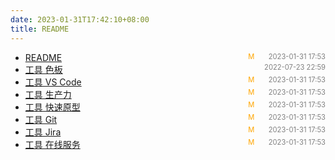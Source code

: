 ```yaml
---
date: 2023-01-31T17:42:10+08:00
title: README
---
```


- [README]()<span style="font-size:.8em;float:right"><span style="color:orange">M</span><span style="padding-left:2em;color:gray;">2023-01-31 17:53</span></span>
- [工具 色板](%E5%B7%A5%E5%85%B7-%E8%89%B2%E6%9D%BF)<span style="font-size:.8em;float:right"><span style="color:orange"></span><span style="padding-left:2em;color:gray;">2022-07-23 22:59</span></span>
- [工具 VS Code](%E5%B7%A5%E5%85%B7-VSCode)<span style="font-size:.8em;float:right"><span style="color:orange">M</span><span style="padding-left:2em;color:gray;">2023-01-31 17:53</span></span>
- [工具 生产力](%E5%B7%A5%E5%85%B7-%E7%94%9F%E4%BA%A7%E5%8A%9B)<span style="font-size:.8em;float:right"><span style="color:orange">M</span><span style="padding-left:2em;color:gray;">2023-01-31 17:53</span></span>
- [工具 快速原型](%E5%B7%A5%E5%85%B7-%E5%BF%AB%E9%80%9F%E5%8E%9F%E5%9E%8B)<span style="font-size:.8em;float:right"><span style="color:orange">M</span><span style="padding-left:2em;color:gray;">2023-01-31 17:53</span></span>
- [工具 Git](%E5%B7%A5%E5%85%B7-Git)<span style="font-size:.8em;float:right"><span style="color:orange">M</span><span style="padding-left:2em;color:gray;">2023-01-31 17:53</span></span>
- [工具 Jira](%E5%B7%A5%E5%85%B7-Jira)<span style="font-size:.8em;float:right"><span style="color:orange">M</span><span style="padding-left:2em;color:gray;">2023-01-31 17:53</span></span>
- [工具 在线服务](%E5%B7%A5%E5%85%B7-%E5%9C%A8%E7%BA%BF%E6%9C%8D%E5%8A%A1)<span style="font-size:.8em;float:right"><span style="color:orange">M</span><span style="padding-left:2em;color:gray;">2023-01-31 17:53</span></span>
